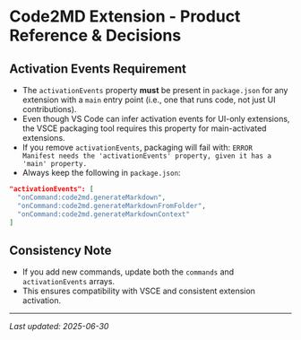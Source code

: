 # Code2MD Extension - Product Reference & Decisions

## Activation Events Requirement

- The `activationEvents` property **must** be present in `package.json` for any extension with a `main` entry point (i.e., one that runs code, not just UI contributions).
- Even though VS Code can infer activation events for UI-only extensions, the VSCE packaging tool requires this property for main-activated extensions.
- If you remove `activationEvents`, packaging will fail with: `ERROR  Manifest needs the 'activationEvents' property, given it has a 'main' property.`
- Always keep the following in `package.json`:

```json
"activationEvents": [
  "onCommand:code2md.generateMarkdown",
  "onCommand:code2md.generateMarkdownFromFolder",
  "onCommand:code2md.generateMarkdownContext"
]
```

## Consistency Note

- If you add new commands, update both the `commands` and `activationEvents` arrays.
- This ensures compatibility with VSCE and consistent extension activation.

---

_Last updated: 2025-06-30_
